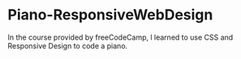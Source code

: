# Piano-ResponsiveWebDesign
In the course provided by freeCodeCamp, l learned to use CSS and Responsive Design to code a piano.
